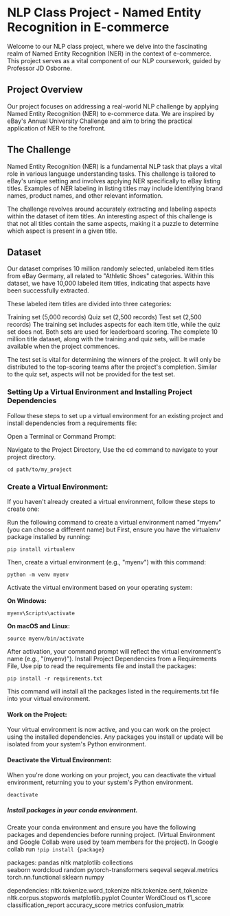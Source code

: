 # NLP Class Project - Named Entity Recognition in E-commerce
Welcome to our NLP class project, where we delve into the fascinating realm of Named Entity Recognition (NER) in the context of e-commerce. This project serves as a vital component of our NLP coursework, guided by Professor JD Osborne.

## Project Overview
Our project focuses on addressing a real-world NLP challenge by applying Named Entity Recognition (NER) to e-commerce data. We are inspired by eBay's Annual University Challenge and aim to bring the practical application of NER to the forefront.

## The Challenge
Named Entity Recognition (NER) is a fundamental NLP task that plays a vital role in various language understanding tasks. This challenge is tailored to eBay's unique setting and involves applying NER specifically to eBay listing titles. Examples of NER labeling in listing titles may include identifying brand names, product names, and other relevant information.

The challenge revolves around accurately extracting and labeling aspects within the dataset of item titles. An interesting aspect of this challenge is that not all titles contain the same aspects, making it a puzzle to determine which aspect is present in a given title.

## Dataset
Our dataset comprises 10 million randomly selected, unlabeled item titles from eBay Germany, all related to "Athletic Shoes" categories. Within this dataset, we have 10,000 labeled item titles, indicating that aspects have been successfully extracted.

These labeled item titles are divided into three categories:

Training set (5,000 records)
Quiz set (2,500 records)
Test set (2,500 records)
The training set includes aspects for each item title, while the quiz set does not. Both sets are used for leaderboard scoring. The complete 10 million title dataset, along with the training and quiz sets, will be made available when the project commences.

The test set is vital for determining the winners of the project. It will only be distributed to the top-scoring teams after the project's completion. Similar to the quiz set, aspects will not be provided for the test set.
 
### Setting Up a Virtual Environment and Installing Project Dependencies

Follow these steps to set up a virtual environment for an existing project and install dependencies from a requirements file:

Open a Terminal or Command Prompt:

Navigate to the Project Directory, Use the cd command to navigate to your project directory.

`cd path/to/my_project`

### Create a Virtual Environment:

If you haven't already created a virtual environment, follow these steps to create one:


Run the following command to create a virtual environment named "myenv" (you can choose a different name) but First, ensure you have the virtualenv package installed by running:

`pip install virtualenv
`

Then, create a virtual environment (e.g., "myenv") with this command:

`python -m venv myenv
`

Activate the virtual environment based on your operating system:

**On Windows:**

`myenv\Scripts\activate
`

**On macOS and Linux:**

`source myenv/bin/activate
`

After activation, your command prompt will reflect the virtual environment's name (e.g., "(myenv)"). Install Project Dependencies from a Requirements File, Use pip to read the requirements file and install the packages:

`pip install -r requirements.txt
`

This command will install all the packages listed in the requirements.txt file into your virtual environment.

#### Work on the Project:

Your virtual environment is now active, and you can work on the project using the installed dependencies. Any packages you install or update will be isolated from your system's Python environment.

#### Deactivate the Virtual Environment:

When you're done working on your project, you can deactivate the virtual environment, returning you to your system's Python environment.

`deactivate`

##### Install packages in your conda environment.

Create your conda environment and ensure you have the following packages and dependencies before running project. (Virtual Environment and Google Collab were used by team members for the project). In Google collab run `!pip install {package}`

packages:
pandas
nltk
matplotlib
collections  
seaborn 
wordcloud 
random
pytorch-transformers
seqeval
seqeval.metrics
torch.nn.functional
sklearn
numpy

dependencies:
nltk.tokenize.word_tokenize
nltk.tokenize.sent_tokenize
nltk.corpus.stopwords
matplotlib.pyplot
Counter
WordCloud
os
f1_score
classification_report
accuracy_score
metrics
confusion_matrix
